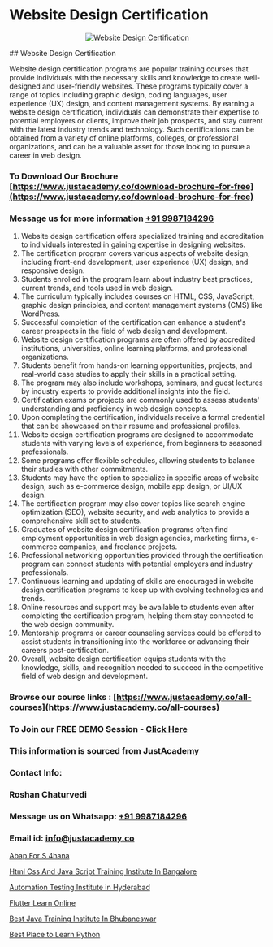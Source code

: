 # Website Design Certification

<p align="center">
  <a href="https://justacademy.co/all-courses">
    <img src="https://i.ibb.co/P5KtSQ2/ui-ux.png" alt="Website Design Certification">
  </a>
</p>
## Website Design Certification

Website design certification programs are popular training courses that provide individuals with the necessary skills and knowledge to create well-designed and user-friendly websites. These programs typically cover a range of topics including graphic design, coding languages, user experience (UX) design, and content management systems. By earning a website design certification, individuals can demonstrate their expertise to potential employers or clients, improve their job prospects, and stay current with the latest industry trends and technology. Such certifications can be obtained from a variety of online platforms, colleges, or professional organizations, and can be a valuable asset for those looking to pursue a career in web design.
### To Download Our Brochure [https://www.justacademy.co/download-brochure-for-free](https://www.justacademy.co/download-brochure-for-free)
### Message us for more information [+91 9987184296](https://api.whatsapp.com/send?phone=919987184296)
1) Website design certification offers specialized training and accreditation to individuals interested in gaining expertise in designing websites.
2) The certification program covers various aspects of website design, including front-end development, user experience (UX) design, and responsive design.
3) Students enrolled in the program learn about industry best practices, current trends, and tools used in web design.
4) The curriculum typically includes courses on HTML, CSS, JavaScript, graphic design principles, and content management systems (CMS) like WordPress.
5) Successful completion of the certification can enhance a student's career prospects in the field of web design and development.
6) Website design certification programs are often offered by accredited institutions, universities, online learning platforms, and professional organizations.
7) Students benefit from hands-on learning opportunities, projects, and real-world case studies to apply their skills in a practical setting.
8) The program may also include workshops, seminars, and guest lectures by industry experts to provide additional insights into the field.
9) Certification exams or projects are commonly used to assess students' understanding and proficiency in web design concepts.
10) Upon completing the certification, individuals receive a formal credential that can be showcased on their resume and professional profiles.
11) Website design certification programs are designed to accommodate students with varying levels of experience, from beginners to seasoned professionals.
12) Some programs offer flexible schedules, allowing students to balance their studies with other commitments.
13) Students may have the option to specialize in specific areas of website design, such as e-commerce design, mobile app design, or UI/UX design.
14) The certification program may also cover topics like search engine optimization (SEO), website security, and web analytics to provide a comprehensive skill set to students.
15) Graduates of website design certification programs often find employment opportunities in web design agencies, marketing firms, e-commerce companies, and freelance projects.
16) Professional networking opportunities provided through the certification program can connect students with potential employers and industry professionals.
17) Continuous learning and updating of skills are encouraged in website design certification programs to keep up with evolving technologies and trends.
18) Online resources and support may be available to students even after completing the certification program, helping them stay connected to the web design community.
19) Mentorship programs or career counseling services could be offered to assist students in transitioning into the workforce or advancing their careers post-certification.
20) Overall, website design certification equips students with the knowledge, skills, and recognition needed to succeed in the competitive field of web design and development.

### Browse our course links : [https://www.justacademy.co/all-courses](https://www.justacademy.co/all-courses) 
### To Join our FREE DEMO Session - [Click Here](https://www.justacademy.co/register-for-course-demo)


### This information is sourced from JustAcademy
### Contact Info:
### Roshan Chaturvedi
### Message us on Whatsapp: [+91 9987184296](https://api.whatsapp.com/send?phone=919987184296)
### Email id: [info@justacademy.co](mailto:info@justacademy.co)
                
[Abap For S 4hana](https://www.linkedin.com/pulse/abap-4hana-justacademy-mumbai-aweuc/)

[Html Css And Java Script Training Institute In Bangalore](https://www.linkedin.com/pulse/html-css-java-script-training-institute-bangalore-4ygme?trackingId=AaPm9mrugrjBYFHyv6nOmA%3D%3D&lipi=urn%3Ali%3Apage%3Ad_flagship3_company_admin%3BihWdGtFLSGiUoHftbcLC7g%3D%3D)

[Automation Testing Institute in Hyderabad](https://medium.com/@AkashSingh2052/automation-testing-institute-in-hyderabad-eb79dc9f4c18)

[Flutter Learn Online](https://medium.com/@akanshapatil/flutter-learn-online-25ed0d008a7c)

[Best Java Training Institute In Bhubaneswar](https://justacademyin.github.io/justacademy/best-java-training-institute-in-bhubaneswar)

[Best Place to Learn Python](https://justacademyin.github.io/justacademy/best-place-to-learn-python)


